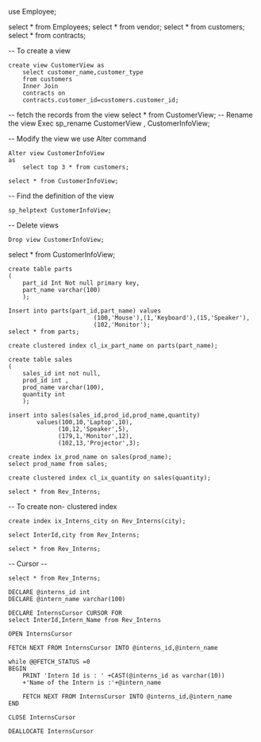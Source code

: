 use Employee;

select * from Employees;
select * from vendor;
select * from customers;
select * from contracts;


-- To create a view
```
create view CustomerView as
	select customer_name,customer_type
	from customers
	Inner Join
	contracts on 
	contracts.customer_id=customers.customer_id;
```
-- fetch the records from the view
select * from CustomerView;
-- Rename the view
Exec sp_rename CustomerView , CustomerInfoView;

-- Modify the view we use Alter command
```
Alter view CustomerInfoView
as
	select top 3 * from customers;

select * from CustomerInfoView;
```

-- Find the definition of the view
```
sp_helptext CustomerInfoView;
```
-- Delete views
```
Drop view CustomerInfoView;
```

select * from CustomerInfoView;

```
create table parts
(
	part_id Int Not null primary key,
	part_name varchar(100)
	);

Insert into parts(part_id,part_name) values
						(100,'Mouse'),(1,'Keyboard'),(15,'Speaker'),
						(102,'Monitor');
select * from parts;

```
```
create clustered index cl_ix_part_name on parts(part_name);

create table sales
(
	sales_id int not null,
	prod_id int ,
	prod_name varchar(100),
	quantity int
	);

insert into sales(sales_id,prod_id,prod_name,quantity)
		values(100,10,'Laptop',10),
			  (10,12,'Speaker',5),
			  (179,1,'Monitor',12),
			  (102,13,'Projector',3);

create index ix_prod_name on sales(prod_name);
select prod_name from sales;

create clustered index cl_ix_quantity on sales(quantity);

select * from Rev_Interns;
```

-- To create non- clustered index 
```
create index ix_Interns_city on Rev_Interns(city);

select InterId,city from Rev_Interns;

select * from Rev_Interns;
```

-- Cursor --
```
select * from Rev_Interns;

DECLARE @interns_id	int
DECLARE @intern_name varchar(100)

DECLARE InternsCursor CURSOR FOR
select InterId,Intern_Name from Rev_Interns

OPEN InternsCursor

FETCH NEXT FROM InternsCursor INTO @interns_id,@intern_name

while @@FETCH_STATUS =0 
BEGIN
	PRINT 'Intern Id is : ' +CAST(@interns_id as varchar(10))
	+'Name of the Intern is :'+@intern_name

	FETCH NEXT FROM InternsCursor INTO @interns_id,@intern_name
END

CLOSE InternsCursor

DEALLOCATE InternsCursor


```
















